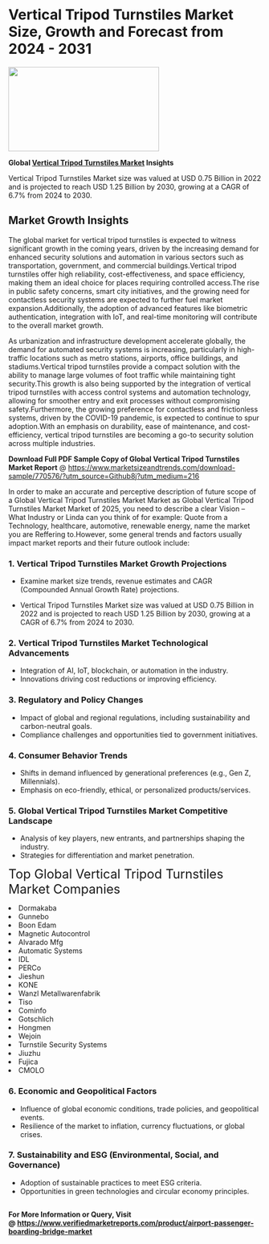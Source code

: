 <H1>Vertical Tripod Turnstiles Market Size, Growth and Forecast from 2024 - 2031</H1><img class="aligncenter size-medium wp-image-584254" src="https://thirdeyenews.in/wp-content/uploads/2024/09/Global-Market-Research-300x168.jpeg" alt="" width="300" height="168" /><p><strong>Global&nbsp;<a href="https://www.marketsizeandtrends.com/download-sample/770576/?utm_source=Github8j?utm_medium=216">Vertical Tripod Turnstiles Market</a> Insights</strong></p><p>Vertical Tripod Turnstiles Market size was valued at USD 0.75 Billion in 2022 and is projected to reach USD 1.25 Billion by 2030, growing at a CAGR of 6.7% from 2024 to 2030.</p><p><h2>Market Growth Insights</h2> <p>The global market for vertical tripod turnstiles is expected to witness significant growth in the coming years, driven by the increasing demand for enhanced security solutions and automation in various sectors such as transportation, government, and commercial buildings.Vertical tripod turnstiles offer high reliability, cost-effectiveness, and space efficiency, making them an ideal choice for places requiring controlled access.The rise in public safety concerns, smart city initiatives, and the growing need for contactless security systems are expected to further fuel market expansion.Additionally, the adoption of advanced features like biometric authentication, integration with IoT, and real-time monitoring will contribute to the overall market growth.</p> <p>As urbanization and infrastructure development accelerate globally, the demand for automated security systems is increasing, particularly in high-traffic locations such as metro stations, airports, office buildings, and stadiums.Vertical tripod turnstiles provide a compact solution with the ability to manage large volumes of foot traffic while maintaining tight security.This growth is also being supported by the integration of vertical tripod turnstiles with access control systems and automation technology, allowing for smoother entry and exit processes without compromising safety.Furthermore, the growing preference for contactless and frictionless systems, driven by the COVID-19 pandemic, is expected to continue to spur adoption.With an emphasis on durability, ease of maintenance, and cost-efficiency, vertical tripod turnstiles are becoming a go-to security solution across multiple industries.</p> <p><span class=""><strong>Download Full PDF Sample Copy of Global Vertical Tripod Turnstiles Market Report</strong> @ <a href="https://www.marketsizeandtrends.com/download-sample/770576/?utm_source=Github8j?utm_medium=216" target="_blank">https://www.marketsizeandtrends.com/download-sample/770576/?utm_source=Github8j?utm_medium=216</a></span></p><p>In order to make an accurate and perceptive description of future scope of a Global&nbsp;Vertical Tripod Turnstiles Market Market as Global&nbsp;Vertical Tripod Turnstiles Market Market of 2025, you need to describe a clear Vision &ndash; What Industry or Linda can you think of for example: Quote from a Technology, healthcare, automotive, renewable energy, name the market you are Reffering to.However, some general trends and factors usually impact market reports and their future outlook include:</p><h3>1.&nbsp;<strong>Vertical Tripod Turnstiles Market Growth Projections</strong></h3><ul><li>Examine market size trends, revenue estimates and CAGR (Compounded Annual Growth Rate) projections.</li><li><p>Vertical Tripod Turnstiles Market size was valued at USD 0.75 Billion in 2022 and is projected to reach USD 1.25 Billion by 2030, growing at a CAGR of 6.7% from 2024 to 2030.</p></li></ul><h3>2.&nbsp;<strong>Vertical Tripod Turnstiles Market Technological Advancements</strong></h3><ul><li>Integration of AI, IoT, blockchain, or automation in the industry.</li><li>Innovations driving cost reductions or improving efficiency.</li></ul><h3>3.&nbsp;<strong>Regulatory and Policy Changes</strong></h3><ul><li>Impact of global and regional regulations, including sustainability and carbon-neutral goals.</li><li>Compliance challenges and opportunities tied to government initiatives.</li></ul><h3>4.&nbsp;<strong>Consumer Behavior Trends</strong></h3><ul><li>Shifts in demand influenced by generational preferences (e.g., Gen Z, Millennials).</li><li>Emphasis on eco-friendly, ethical, or personalized products/services.</li></ul><h3>5.&nbsp;<strong>Global Vertical Tripod Turnstiles Market Competitive Landscape</strong></h3><ul><li>Analysis of key players, new entrants, and partnerships shaping the industry.</li><li>Strategies for differentiation and market penetration.</li></ul><p data-pm-slice="1 1 []"><span style="color: inherit; font-family: inherit; font-size: 25px;">Top Global Vertical Tripod Turnstiles Market Companies</span></p><div class="" data-test-id=""><p><li>Dormakaba</li><li> Gunnebo</li><li> Boon Edam</li><li> Magnetic Autocontrol</li><li> Alvarado Mfg</li><li> Automatic Systems</li><li> IDL</li><li> PERCo</li><li> Jieshun</li><li> KONE</li><li> Wanzl Metallwarenfabrik</li><li> Tiso</li><li> Cominfo</li><li> Gotschlich</li><li> Hongmen</li><li> Wejoin</li><li> Turnstile Security Systems</li><li> Jiuzhu</li><li> Fujica</li><li> CMOLO</li></p></div><h3>6.&nbsp;<strong>Economic and Geopolitical Factors</strong></h3><ul><li>Influence of global economic conditions, trade policies, and geopolitical events.</li><li>Resilience of the market to inflation, currency fluctuations, or global crises.</li></ul><h3>7.&nbsp;<strong>Sustainability and ESG (Environmental, Social, and Governance)</strong></h3><ul><li>Adoption of sustainable practices to meet ESG criteria.</li><li>Opportunities in green technologies and circular economy principles.</li></ul><h2><strong style="font-size: 14px;">For More Information or Query, Visit @&nbsp;</strong><a style="background-color: #ffffff; font-size: 14px;" href="https://www.marketsizeandtrends.com/report/vertical-tripod-turnstiles-market/" target="_blank">https://www.verifiedmarketreports.com/product/airport-passenger-boarding-bridge-market</a></h2>